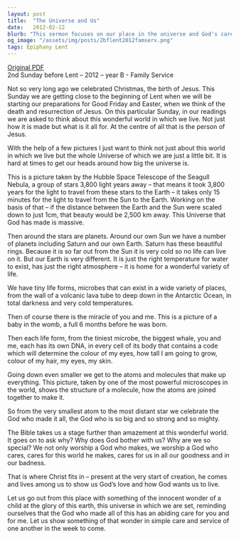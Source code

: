 ```yaml
---
layout: post
title:  "The Universe and Us"
date:   2012-02-12
blurb: "This sermon focuses on our place in the universe and God's care for us. It explores the vastness of the universe, the beauty of life on Earth, and the intricate details of our own bodies. It emphasizes that not only does God create, but He also cares deeply for His creation, including us in all our goodness and badness."
og_image: "/assets/img/posts/2bflent2012famserv.png"
tags: Epiphany Lent
---
```

[Original PDF](/assets/pdf/2bflent2012famserv.pdf)    
2nd Sunday before Lent – 2012 – year B - Family Service

Not so very long ago we celebrated Christmas, the birth of Jesus. This Sunday we are getting close to the beginning of Lent when we will be starting our preparations for Good Friday and Easter, when we think of the death and resurrection of Jesus. On this particular Sunday, in our readings we are asked to think about this wonderful world in which we live. Not just how it is made but what is it all for. At the centre of all that is the person of Jesus.

With the help of a few pictures I just want to think not just about this world in which we live but the whole Universe of which we are just a little bit. It is hard at times to get our heads around how big the universe is.

This is a picture taken by the Hubble Space Telescope of the Seagull Nebula, a group of stars 3,800 light years away – that means it took 3,800 years for the light to travel from these stars to the Earth – it takes only 15 minutes for the light to travel from the Sun to the Earth. Working on the basis of that – if the distance between the Earth and the Sun were scaled down to just 1cm, that beauty would be 2,500 km away. This Universe that God has made is massive.

Then around the stars are planets. Around our own Sun we have a number of planets including Saturn and our own Earth. Saturn has these beautiful rings. Because it is so far out from the Sun it is very cold so no life can live on it. But our Earth is very different. It is just the right temperature for water to exist, has just the right atmosphere – it is home for a wonderful variety of life.

We have tiny life forms, microbes that can exist in a wide variety of places, from the wall of a volcanic lava tube to deep down in the Antarctic Ocean, in total darkness and very cold temperatures.

Then of course there is the miracle of you and me. This is a picture of a baby in the womb, a full 6 months before he was born.

Then each life form, from the tiniest microbe, the biggest whale, you and me, each has its own DNA, in every cell of its body that contains a code which will determine the colour of my eyes, how tall I am going to grow, colour of my hair, my eyes, my skin.

Going down even smaller we get to the atoms and molecules that make up everything. This picture, taken by one of the most powerful microscopes in the world, shows the structure of a molecule, how the atoms are joined together to make it.

So from the very smallest atom to the most distant star we celebrate the God who made it all, the God who is so big and so strong and so mighty.

The Bible takes us a stage further than amazement at this wonderful world. It goes on to ask why? Why does God bother with us? Why are we so special? We not only worship a God who makes, we worship a God who cares, cares for this world he makes, cares for us in all our goodness and in our badness.

That is where Christ fits in – present at the very start of creation, he comes and lives among us to show us God’s love and how God wants us to live.

Let us go out from this place with something of the innocent wonder of a child at the glory of this earth, this universe in which we are set, reminding ourselves that the God who made all of this has an abiding care for you and for me. Let us show something of that wonder in simple care and service of one another in the week to come.
